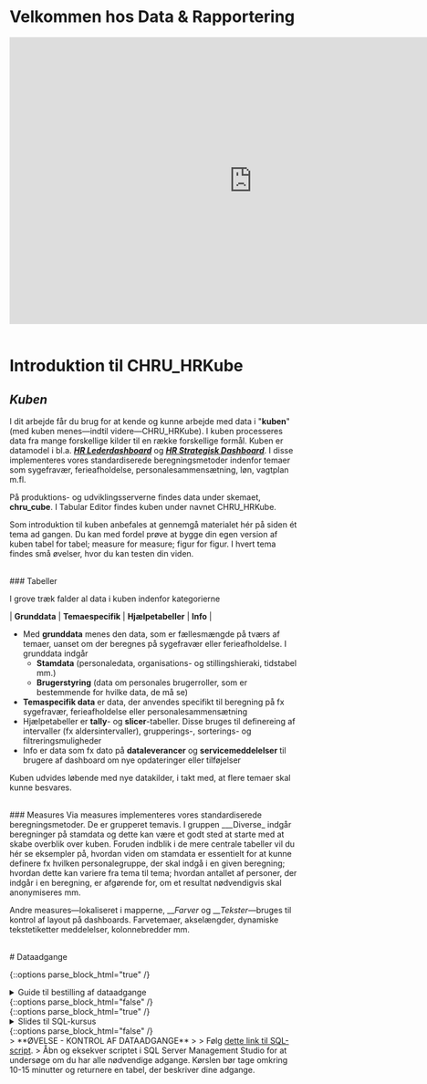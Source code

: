 # Velkommen hos Data & Rapportering

<!-- Embed iFrame. PowerPoint: "lntroduktion og onboarding 2022" s.18-21   
&wdStart=1 - this parameter sets the starting page number of the embedded document
&wdEnd=10 - this parameter sets the ending page number of the embedded document
-->
<center>
<iframe src="https://regionh-my.sharepoint.com/personal/stefan_sajin-henningsen_regionh_dk/_layouts/15/Doc.aspx?sourcedoc={9eae6cfa-732f-48a1-81f3-246e3b6a2e86}&amp;action=embedview&amp;wdAr=1.7777777&showNavigation=FALSE&wdStart=18&wdEnd=21" width="850" height="503" frameborder="0" seamless="TRUE" start="18" end="21"></iframe>
</center>
<br>



# Introduktion til CHRU_HRKube

## ***Kuben***
I dit arbejde får du brug for at kende og kunne arbejde med data i "**kuben**" (med kuben menes—indtil videre—CHRU_HRKube). 
I kuben processeres data fra mange forskellige kilder til en række forskellige formål. Kuben er datamodel i bl.a. <a href="https://flis.regionh.top.local:444/PBIReports/powerbi/L%C3%B8n%20og%20HR/HR%20Lederdashboard/HR%20Lederdashboard?RC:Toolbar=False" target="_blank">___HR Lederdashboard___</a> og <a href="https://flis.regionh.top.local:444/PBIReports/powerbi/L%C3%B8n%20og%20HR/HR%20Strategisk%20Dashboard/HR%20Strategisk%20Dashboard?RC:Toolbar=False" target="_blank">___HR Strategisk Dashboard___</a>. 
I disse implementeres vores standardiserede beregningsmetoder indenfor temaer som sygefravær, ferieafholdelse, personalesammensætning, løn, vagtplan m.fl.

På produktions- og udviklingsserverne findes data under skemaet, **chru_cube**. I Tabular Editor findes kuben under navnet CHRU_HRKube.

Som introduktion til kuben anbefales at gennemgå materialet hér på siden ét tema ad gangen. Du kan med fordel prøve at bygge din egen version af kuben tabel for tabel; measure for measure; figur for figur. I hvert tema findes små øvelser, hvor du kan testen din viden.



<br>
### Tabeller

I grove træk falder al data i kuben indenfor kategorierne

| **Grunddata** | **Temaespecifik** | **Hjælpetabeller** | **Info** |

- Med **grunddata** menes den data, som er fællesmængde på tværs af temaer, uanset om der beregnes på sygefravær eller ferieafholdelse. I grunddata indgår
  - **Stamdata** (personaledata, organisations- og stillingshieraki, tidstabel mm.) 
  - **Brugerstyring** (data om personales brugerroller, som er bestemmende for hvilke data, de må se) 
- **Temaspecifik data** er data, der anvendes specifikt til beregning på fx sygefravær, ferieafholdelse eller personalesammensætning
- Hjælpetabeller er **tally**- og **slicer**-tabeller. Disse bruges til definereing af intervaller (fx aldersintervaller), grupperings-, sorterings- og filtreringsmuligheder
- Info er data som fx dato på **dataleverancer** og **servicemeddelelser** til brugere af dashboard om nye opdateringer eller tilføjelser

Kuben udvides løbende med nye datakilder, i takt med, at flere temaer skal kunne besvares.



<br>
### Measures
Via measures implementeres vores standardiserede beregningsmetoder. De er grupperet temavis. I gruppen ___Diverse_ indgår beregninger på stamdata og dette kan være et godt sted at starte med at skabe overblik over kuben. Foruden indblik i de mere centrale tabeller vil du hér se eksempler på, hvordan viden om stamdata er essentielt for at kunne definere fx hvilken personalegruppe, der skal indgå i en given beregning; hvordan dette kan variere fra tema til tema; hvordan antallet af personer, der indgår i en beregning, er afgørende for, om et resultat nødvendigvis skal anonymiseres mm.

Andre measures—lokaliseret i mapperne, ___Farver_ og ___Tekster_—bruges til kontrol af layout på dashboards. Farvetemaer, akselængder, dynamiske tekstetiketter meddelelser, kolonnebredder mm. 



<br>
# Dataadgange

<!-- Embed iFrame. word-doc: "Guide til bestilling af adgange.docx" på OneDrive-->
{::options parse_block_html="true" /}
<details><summary markdown="span">Guide til bestilling af dataadgange</summary>
<center>
<iframe src="https://regionh-my.sharepoint.com/personal/stefan_sajin-henningsen_regionh_dk/_layouts/15/Doc.aspx?sourcedoc={c652f92d-8025-4f11-9b4c-3e0f0e0dadba}&amp;action=embedview&amp;wdEmbedCode=0&amp;wdPrint=0&wdToolbar=FALSE" width="100%" height="700" frameborder="0" seamless="yes"></iframe>
</center>
</details>
{::options parse_block_html="false" /}



<br>
<!-- Embed iFrame. PowerPoint: "SQL-kursus.pptx" på OneDrive-->
{::options parse_block_html="true" /}
<details><summary markdown="span">Slides til SQL-kursus</summary>
<center>
<iframe src="https://regionh-my.sharepoint.com/personal/stefan_sajin-henningsen_regionh_dk/_layouts/15/Doc.aspx?sourcedoc={ee7ec7a1-d13c-4855-a459-c1717f9aa646}&amp;action=embedview&amp;wdEmbedCode=0&amp;wdPrint=0&wdToolbar=FALSE" width="100%" height="700" frameborder="0" seamless="yes"></iframe>
</center>
</details>
{::options parse_block_html="false" /}



<br>
> **ØVELSE - KONTROL AF DATAADGANGE**
> 
> Følg <a href="https://github.com/DataOgDigitalisering/FortroligInformation/blob/main/%C3%98velse1/ex_dataadgange.sql" target="_blank"> dette link til SQL-script</a>. 
> Åbn og eksekver scriptet i SQL Server Management Studio for at undersøge om du har alle nødvendige adgange. Kørslen bør tage omkring 10-15 minutter og returnere en tabel, der beskriver dine adgange.
